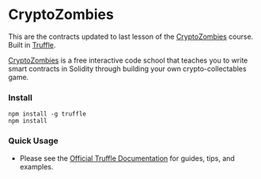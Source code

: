 # CryptoZombies
This are the contracts updated to last lesson of the [CryptoZombies](https://cryptozombies.io) course. Built in [Truffle](http://truffleframework.com).

[CryptoZombies](https://cryptozombies.io) is a free interactive code school that teaches you to write smart contracts in Solidity through building your own crypto-collectables game.

### Install
```
npm install -g truffle
npm install
```

### Quick Usage
* Please see the [Official Truffle Documentation](http://truffleframework.com/docs/) for guides, tips, and examples.
